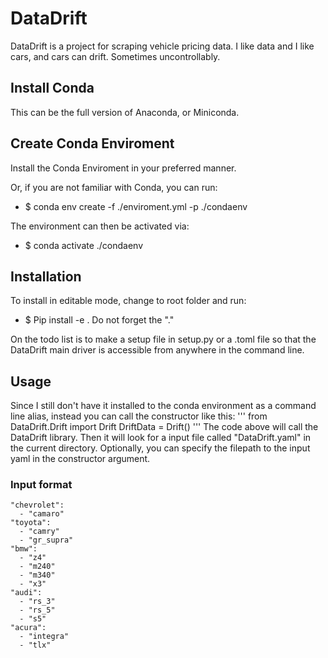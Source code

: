 # DataDrift

DataDrift is a project for scraping vehicle pricing data.
I like data and I like cars, and cars can drift. Sometimes uncontrollably.

## Install Conda
This can be the full version of Anaconda, or Miniconda.

## Create Conda Enviroment
Install the Conda Enviroment in your preferred manner. 

Or, if you are not familiar with Conda, you can run:
- $ conda env create -f ./enviroment.yml -p ./condaenv

The environment can then be activated via:
- $ conda activate ./condaenv

## Installation
To install in editable mode, change to root folder and run:
- $ Pip install -e .
Do not forget the "."

On the todo list is to make a setup file in setup.py or a .toml file so that the DataDrift main driver is accessible from anywhere in the command line.

## Usage
Since I still don't have it installed to the conda environment as a command line alias, instead you can call the constructor like this:
'''
from DataDrift.Drift import Drift
DriftData = Drift()
'''
The code above will call the DataDrift library. Then it will look for a input file called "DataDrift.yaml" in the current directory.
Optionally, you can specify the filepath to the input yaml in the constructor argument.

### Input format
```
"chevrolet": 
  - "camaro"
"toyota": 
  - "camry"
  - "gr_supra"
"bmw": 
  - "z4"
  - "m240"
  - "m340"
  - "x3"
"audi": 
  - "rs_3"
  - "rs_5"
  - "s5"
"acura":
  - "integra"
  - "tlx"
```